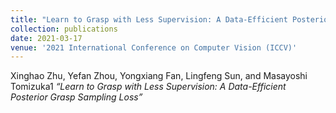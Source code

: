 ```yaml
---
title: "Learn to Grasp with Less Supervision: A Data-Efficient Posterior Grasp Sampling Loss"
collection: publications
date: 2021-03-17
venue: '2021 International Conference on Computer Vision (ICCV)'
---
```

Xinghao Zhu, Yefan Zhou, Yongxiang Fan, Lingfeng Sun, and Masayoshi Tomizuka1 *“Learn to Grasp with Less Supervision: A Data-Efficient Posterior Grasp Sampling Loss”*




